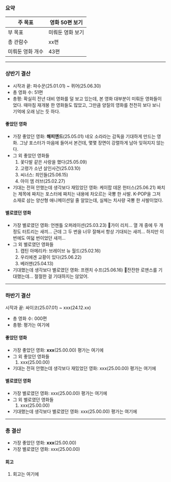 ### 요약
| 주 목표      | 영화 50편 보기 |
| --------- | --------- |
| 부 목표      | 미뤄둔 영화 보기 |
| 총 관람수     | xx편       |
| 미뤄둔 영화 개수 | 43편       |

---
### 상반기 결산
- 시작과 끝: 파수꾼(25.01.01) ~ 퀴어(25.06.30)
- 총 영화 수: 51편
- 총평: 확실히 전년 대비 영화를 덜 보고 있는데, 본 영화 대부분이 미뤄둔 영화들이었다. 때마침 재개봉 한 영화들도 많았고, 그만큼 양질의 영화를 천천히 보다 보니 기억에 오래 남는 듯 하다.
#### 좋았던 영화
- 가장 좋았던 영화: **해피엔드**(25.05.01)
  네오 소라라는 감독을 기대하게 만드는 영화. 그냥 포스터가 마음에 들어서 본건데, 몇몇 장면이 강렬하게 남아 잊혀지지 않는다. 
- 그 외 좋았던 영화들
	1. 꽃다발 같은 사랑을 했다(25.05.09)
	2. 고령가 소년 살인사건(25.03.10)
	3. 씨너스: 죄인들(25.06.15)
	4. 아이 엠 러브(25.02.27)
- 기대는 전혀 안했는데 생각보다 재밌었던 영화: 케이팝 데몬 헌터스(25.06.21)
  짜치는 제목에 짜치는 포스터에 짜치는 내용에 차오르는 국뽕 한 사발. K-POP을 그저 소재로 삼는 양산형 애니메이션일 줄 알았는데, 실체는 치사량 국뽕 한 사발이었다.
#### 별로였던 영화
- 가장 별로였던 영화: 언젠틀 오퍼레이션(25.03.23)
  가이 리치... 열 개 중에 두 개 정도 터트리는 새끼...
  근데 그 두 번을 너무 잘해서 항상 기대되는 새끼...
  하지만 이번에도 여덟 번이었던 새끼...
- 그 외 별로였던 영화들
	1. 캡틴 아메리카: 브레이브 뉴 월드(25.02.16)
	2. 우리에겐 교황이 있다(25.06.22)
	3. 베러맨(25.04.13)
- 기대했는데 생각보다 별로였던 영화: 프렌치 수프(25.06.16)
  잔잔한 로맨스를 기대했는데... 절절한 걸 기대하지는 않았어.
--- 
### 하반기 결산
시작과 끝: 싸이코(25.07.01) ~ xxx(24.12.xx)
- 총 영화 수: 000편
- 총평: 평가는 여기에
#### 좋았던 영화
- 가장 좋았던 영화: **xxx**(25.00.00)
  평가는 여기에
- 그 외 좋았던 영화들
	1. xxx(25.00.00)
- 기대는 전혀 안했는데 생각보다 재밌었던 영화: xxx(25.00.00)
  평가는 여기에
#### 별로였던 영화
- 가장 별로였던 영화: xxx(25.00.00)
평가는 여기에
- 그 외 별로였던 영화들
	1. xxx(25.00.00)
- 기대했는데 생각보다 별로였던 영화: xxx(25.00.00)
평가는 여기에

---
### 총 결산
- 가장 좋았던 영화: **xxx**(25.00.00)
- 가장 별로였던 영화: xxx(25.00.00)
#### 회고
1. 회고는 여기에